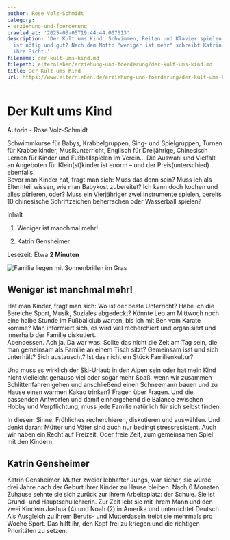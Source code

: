 ```yaml
---
author: Rose Volz-Schmidt
category:
- erziehung-und-foerderung
crawled_at: '2025-03-05T19:44:44.007313'
description: 'Der Kult ums Kind: Schwimmen, Reiten und Klavier spielen - wie viel
  ist nötig und gut? Nach dem Motto "weniger ist mehr" schreibt Katrin Gensheimer
  ihre Sicht.'
filename: der-kult-ums-kind.md
filepath: elternleben/erziehung-und-foerderung/der-kult-ums-kind.md
title: Der Kult ums Kind
url: https://www.elternleben.de/erziehung-und-foerderung/der-kult-ums-kind/
---
```


#  Der Kult ums Kind

Autorin - Rose Volz-Schmidt

Schwimmkurse für Babys, Krabbelgruppen, Sing- und Spielgruppen, Turnen für
Krabbelkinder, Musikunterricht, Englisch für Dreijährige, Chinesisch Lernen
für Kinder und Fußballspielen im Verein… Die Auswahl und Vielfalt an Angeboten
für Klein(st)kinder ist enorm – und der Preis(unterschied) ebenfalls.  
Bevor man Kinder hat, fragt man sich: Muss das denn sein? Muss ich als
Elternteil wissen, wie man Babykost zubereitet? Ich kann doch kochen und alles
pürieren, oder? Muss ein Vierjähriger zwei Instrumente spielen, bereits 10
chinesische Schriftzeichen beherrschen oder Wasserball spielen?

Inhalt

1. Weniger ist manchmal mehr!

2. Katrin Gensheimer

Lesezeit: Etwa **2 Minuten**

![Familie liegen mit Sonnenbrillen im
Gras](/fileadmin/_processed_/6/f/csm_Alle_wissen_es_besser_Der_Kult_ums_Kind_cd6c70f599.jpg)

##  Weniger ist manchmal mehr!

Hat man Kinder, fragt man sich: Wo ist der beste Unterricht? Habe ich die
Bereiche Sport, Musik, Soziales abgedeckt? Könnte Leo am Mittwoch noch eine
halbe Stunde im Fußballclub warten, bis ich mit Ben vom Karate komme? Man
informiert sich, es wird viel recherchiert und organisiert und innerhalb der
Familie diskutiert.  
Abendessen. Ach ja. Da war was. Sollte das nicht die Zeit am Tag sein, die man
gemeinsam als Familie an einem Tisch sitzt? Gemeinsam isst und sich unterhält?
Sich austauscht? Ist das nicht ein Stück Familienkultur?  
  
Und muss es wirklich der Ski-Urlaub in den Alpen sein oder hat mein Kind nicht
vielleicht genauso viel oder sogar mehr Spaß, wenn wir zusammen
Schlittenfahren gehen und anschließend einen Schneemann bauen und zu Hause
einen warmen Kakao trinken? Fragen über Fragen. Und die passenden Antworten
und damit einhergehend die Balance zwischen Hobby und Verpflichtung, muss jede
Familie natürlich für sich selbst finden.  
  
In diesem Sinne: Fröhliches recherchieren, diskutieren und auswählen. Und
denkt daran: Mütter und Väter sind auch nur bedingt stressresistent. Auch wir
haben ein Recht auf Freizeit. Oder freie Zeit, zum gemeinsamen Spiel mit den
Kindern.

##  Katrin Gensheimer

Katrin Gensheimer, Mutter zweier lebhafter Jungs, war sicher, sie würde drei
Jahre nach der Geburt ihrer Kinder zu Hause bleiben. Nach 6 Monaten Zuhause
sehnte sie sich zurück zur ihrem Arbeitsplatz: der Schule. Sie ist Grund- und
Hauptschullehrerin. Zur Zeit lebt sie mit ihrem Mann und den zwei Kindern
Joshua (4) und Noah (2) in Amerika und unterrichtet Deutsch. Als Ausgleich zu
ihrem Berufs- und Mutterdasein treibt sie mehrmals pro Woche Sport. Das hilft
ihr, den Kopf frei zu kriegen und die richtigen Prioritäten zu setzen.

